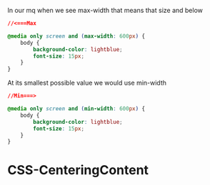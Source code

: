 In our mq when we see max-width that means that size and below 
```css
//<===Max

@media only screen and (max-width: 600px) {
    body {
        background-color: lightblue;
        font-size: 15px;
    }
}

```

At its smallest possible value we would use min-width

```css
//Min===>

@media only screen and (min-width: 600px) {
    body {
        background-color: lightblue;
        font-size: 15px;
    }
}

```
# CSS-CenteringContent
